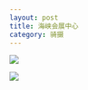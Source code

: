 ```yaml
---
layout: post
title: 海峡会展中心
category: 骑摄
---
```


![](http://imglf.nosdn.127.net/img/RHNjcVRJeFhJdmdtMWtjZk1LckhqaWtzTTd3RG0xSVhtNGZsamVzOWV4MzFNdnVzUVdpdS9nPT0.jpg?imageView&thumbnail=2000y2666&type=jpg&quality=96&stripmeta=0&type=jpg)

![](http://imglf1.nosdn.127.net/img/RHNjcVRJeFhJdmdtMWtjZk1LckhqbC9OSHpUMjdIQlU5emlBVkNabTJKcTlSeXczMzl1UTdRPT0.jpg?imageView&thumbnail=2000y1500&type=jpg&quality=96&stripmeta=0&type=jpg)
